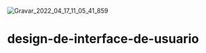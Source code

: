 
![Gravar_2022_04_17_11_05_41_859](https://user-images.githubusercontent.com/95540354/163718222-0abab1ee-1f82-4a6f-846d-52a1e5a79b3a.gif)
# design-de-interface-de-usuario
